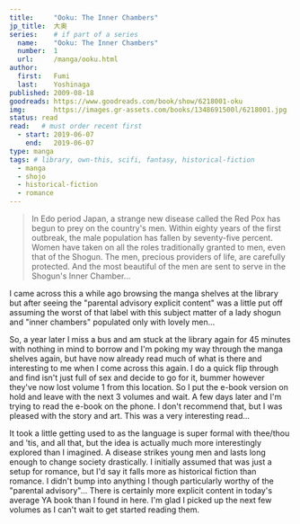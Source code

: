 ```yaml
---
title:     "Ooku: The Inner Chambers"
jp_title:  大奥
series:    # if part of a series
  name:    "Ooku: The Inner Chambers"
  number:  1
  url:     /manga/ooku.html
author: 
  first:   Fumi  
  last:    Yoshinaga
published: 2009-08-18 
goodreads: https://www.goodreads.com/book/show/6218001-oku
img:       https://images.gr-assets.com/books/1348691500l/6218001.jpg
status: read
read:   # must order recent first
  - start: 2019-06-07  
    end:   2019-06-07 
type: manga
tags: # library, own-this, scifi, fantasy, historical-fiction
  - manga
  - shojo
  - historical-fiction
  - romance
---
```


> In Edo period Japan, a strange new disease called the Red Pox has begun to prey on the country's men. Within eighty years of the first outbreak, the male population has fallen by seventy-five percent. Women have taken on all the roles traditionally granted to men, even that of the Shogun. The men, precious providers of life, are carefully protected. And the most beautiful of the men are sent to serve in the Shogun's Inner Chamber...

I came across this a while ago browsing the manga shelves at the library but after seeing the "parental advisory explicit content" was a little put off assuming the worst of that label with this subject matter of a lady shogun and "inner chambers" populated only with lovely men... 

So, a year later I miss a bus and am stuck at the library again for 45 minutes with nothing in mind to borrow and I'm poking my way through the manga shelves again, but have now already read much of what is there and interesting to me when I come across this again.  I do a quick flip through and find isn't just full of sex and decide to go for it, bummer however they've now lost volume 1 from this location. So I put the e-book version on hold and leave with the next 3 volumes and wait. A few days later and I'm trying to read the e-book on the phone. I don't recommend that, but I was pleased with the story and art. This was a very interesting read... 

It took a little getting used to as the language is super formal with thee/thou and 'tis, and all that, but the idea is actually much more interestingly explored than I imagined. A disease strikes young men and lasts long enough to change society drastically. I initially assumed that was just a setup for romance, but I'd say it falls more as historical fiction than romance. I didn't bump into anything I though particularly worthy of the "parental advisory"... There is certainly more explicit content in today's average YA book than I found in here. I'm glad I picked up the next few volumes as I can't wait to get started reading them.


